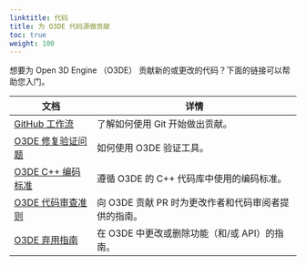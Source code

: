 ```yaml
---
linktitle: 代码
title: 为 O3DE 代码源做贡献
toc: true
weight: 100
---
```


想要为 Open 3D Engine （O3DE） 贡献新的或更改的代码？下面的链接可以帮助您入门。

| 文档                                                                                                         | 详情                              |
|------------------------------------------------------------------------------------------------------------|---------------------------------|
| [GitHub 工作流](git-workflow.md)                                                                              | 了解如何使用 Git 开始做出贡献。              |
| [O3DE 修复验证问题](validation-errors.md)                                                                        | 如何使用 O3DE 验证工具。                 |
| [O3DE C++ 编码标准](https://github.com/o3de/sig-core/blob/main/governance/Coding-Standards-and-Style-Guide.md) | 遵循 O3DE 的 C++ 代码库中使用的编码标准。      |
| [O3DE 代码审查准则](https://github.com/o3de/community/blob/main/guides/o3de-code-review-guidelines.md)           | 向 O3DE 贡献 PR 时为更改作者和代码审阅者提供的指南。 |
| [O3DE 弃用指南](https://github.com/o3de/community/blob/main/guides/o3de-deprecation-guidelines.md)             | 在 O3DE 中更改或删除功能（和/或 API）的指南。    |

